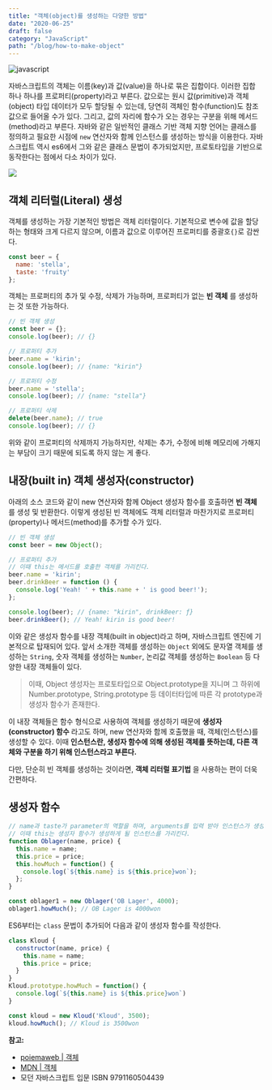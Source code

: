 ```yaml
---
title: "객체(object)를 생성하는 다양한 방법"
date: "2020-06-25"
draft: false
category: "JavaScript"
path: "/blog/how-to-make-object"
---
```


![javascript](https://blog.martinwork.co.kr/images/javascript/javascript.png)

자바스크립트의 객체는 이름(key)과 값(value)을 하나로 묶은 집합이다. 이러한 집합 하나 하나를 프로퍼티(property)라고 부른다. 값으로는 원시 값(primitive)과 객체(object) 타입 데이터가 모두 할당될 수 있는데, 당연히 객체인 함수(function)도 참조 값으로 들어올 수가 있다. 그리고, 값의 자리에 함수가 오는 경우는 구분을 위해 메서드(method)라고 부른다.
자바와 같은 일반적인 클래스 기반 객체 지향 언어는 클래스를 정의하고 필요한 시점에 `new` 연산자와 함께 인스턴스를 생성하는 방식을 이용한다. 자바스크립트 역시 es6에서 그와 같은 클래스 문법이 추가되었지만, 프로토타입을 기반으로 동작한다는 점에서 다소 차이가 있다.

![](https://images.unsplash.com/photo-1517148815978-75f6acaaf32c?ixlib=rb-1.2.1&ixid=eyJhcHBfaWQiOjEyMDd9&auto=format&fit=crop&w=1400&q=60)

## 객체 리터럴(Literal) 생성
객체를 생성하는 가장 기본적인 방법은 객체 리터럴이다. 기본적으로 변수에 값을 할당하는 형태와 크게 다르지 않으며, 이름과 값으로 이루어진 프로퍼티를 중괄호`{}`로 감싼다.

```js
const beer = {
  name: 'stella',
  taste: 'fruity'
};
```

객체는 프로퍼티의 추가 및 수정, 삭제가 가능하며, 프로퍼티가 없는 **빈 객체** 를 생성하는 것 또한 가능하다.

```js
// 빈 객체 생성
const beer = {};
console.log(beer); // {}

// 프로퍼티 추가
beer.name = 'kirin';
console.log(beer); // {name: "kirin"}

// 프로퍼티 수정
beer.name = 'stella';
console.log(beer); // {name: "stella"}

// 프로퍼티 삭제
delete(beer.name); // true
console.log(beer); // {}
```

위와 같이 프로퍼티의 삭제까지 가능하지만, 삭제는 추가, 수정에 비해 메모리에 가해지는 부담이 크기 때문에 되도록 하지 않는 게 좋다.

## 내장(built in) 객체 생성자(constructor)
아래의 소스 코드와 같이 new 연산자와 함께 Object 생성자 함수를 호출하면 **빈 객체** 를 생성 및 반환한다. 이렇게 생성된 빈 객체에도 객체 리터럴과 마찬가지로 프로퍼티(property)나 메서드(method)를 추가할 수가 있다.

```js
// 빈 객체 생성
const beer = new Object();

// 프로퍼티 추가
// 이때 this는 메서드를 호출한 객체를 가리킨다.
beer.name = 'kirin';
beer.drinkBeer = function () {
  console.log('Yeah! ' + this.name + ' is good beer!');
};

console.log(beer); // {name: "kirin", drinkBeer: ƒ}
beer.drinkBeer(); // Yeah! kirin is good beer!
```

이와 같은 생성자 함수를 내장 객체(built in object)라고 하며, 자바스크립트 엔진에 기본적으로 탑재되어 있다. 앞서 소개한 객체를 생성하는  `Object` 외에도 문자열 객체를 생성하는 `String`, 숫자 객체를 생성하는 `Number`, 논리값 객체를 생성하는 `Boolean` 등 다양한 내장 객체들이 있다.

> 이때, Object 생성자는 프로토타입으로 Object.prototype을 지니며 그 하위에 Number.prototype, String.prototype 등 데이터타입에 따른 각 prototype과 생성자 함수가 존재한다.

이 내장 객체들은 함수 형식으로 사용하여 객체를 생성하기 때문에 **생성자(constructor) 함수** 라고도 하며, new 연산자와 함께 호출했을 때, 객체(인스턴스)를 생성할 수 있다. 이때 **인스턴스란, 생성자 함수에 의해 생성된 객체를 뜻하는데, 다른 객체와 구분을 하기 위해 인스턴스라고 부른다.**

다만, 단순히 빈 객체를 생성하는 것이라면, **객체 리터럴 표기법** 을 사용하는 편이 더욱 간편하다.

## 생성자 함수

```js
// name과 taste가 parameter의 역할을 하며, arguments를 입력 받아 인스턴스가 생성된다.
// 이때 this는 생성자 함수가 생성하게 될 인스턴스를 가리킨다.
function Oblager(name, price) {
  this.name = name;
  this.price = price;
  this.howMuch = function() {
    console.log(`${this.name} is ${this.price}won`);
  };
}

const oblager1 = new Oblager('OB Lager', 4000);
oblager1.howMuch(); // OB Lager is 4000won
```

ES6부터는 `class` 문법이 추가되어 다음과 같이 생성자 함수를 작성한다.

```js
class Kloud {
  constructor(name, price) {
    this.name = name;
    this.price = price;
  }
}
Kloud.prototype.howMuch = function() {
  console.log(`${this.name} is ${this.price}won`)
}

const kloud = new Kloud('Kloud', 3500);
kloud.howMuch(); // Kloud is 3500won
```

**참고:**
- [poiemaweb | 객체](https://poiemaweb.com/js-object)
- [MDN | 객체](https://developer.mozilla.org/ko/docs/Web/JavaScript/Reference/Global_Objects/Object)
- 모던 자바스크립트 입문 ISBN 9791160504439